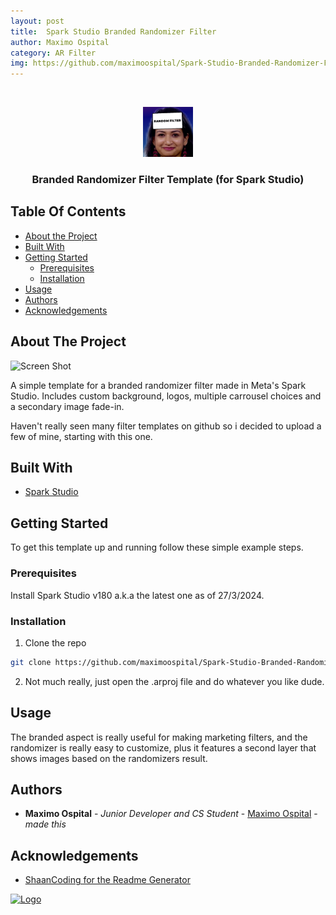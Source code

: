 ```yaml
---
layout: post
title:  Spark Studio Branded Randomizer Filter
author: Maximo Ospital
category: AR Filter
img: https://github.com/maximoospital/Spark-Studio-Branded-Randomizer-Filter/raw/main/images/demo.gif
---
```


<br/>
<p align="center">
  <a href="https://github.com/maximoospital/Spark-Studio-Branded-Randomizer-Filter">
    <img src="https://github.com/maximoospital/Spark-Studio-Branded-Randomizer-Filter/raw/main/images/icon.png" alt="Logo" width="80" height="80">
  </a>

  <h3 align="center">Branded Randomizer Filter Template
(for Spark Studio)</h3>

</p>


## Table Of Contents

* [About the Project](#about-the-project)
* [Built With](#built-with)
* [Getting Started](#getting-started)
  * [Prerequisites](#prerequisites)
  * [Installation](#installation)
* [Usage](#usage)
* [Authors](#authors)
* [Acknowledgements](#acknowledgements)

## About The Project

![Screen Shot](https://github.com/maximoospital/Spark-Studio-Branded-Randomizer-Filter/raw/main/images/demo.gif)

A simple template for a branded randomizer filter made in Meta's Spark Studio. Includes custom background, logos, multiple carrousel choices and a secondary image fade-in.

Haven't really seen many filter templates on github so i decided to upload a few of mine, starting with this one.

## Built With



* [Spark Studio](https://spark.meta.com/)

## Getting Started

To get this template up and running follow these simple example steps.

### Prerequisites

Install Spark Studio v180 a.k.a the latest one as of 27/3/2024.

### Installation

1. Clone the repo
```sh
git clone https://github.com/maximoospital/Spark-Studio-Branded-Randomizer-Filter.git
```

2. Not much really, just open the .arproj file and do whatever you like dude.

## Usage

The branded aspect is really useful for making marketing filters, and the randomizer is really easy to customize, plus it features a second layer that shows images based on the randomizers result.

## Authors

* **Maximo Ospital** - *Junior Developer and CS Student* - [Maximo Ospital](https://github.com/maximoospital) - *made this*

## Acknowledgements

* [ShaanCoding for the Readme Generator](https://github.com/ShaanCoding/)

[![Logo](https://i.imgur.com/XlF4lM5.png)](https://github.com/maximoospital) 
